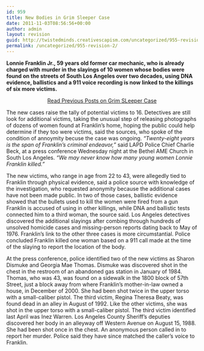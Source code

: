 ```yaml
---
id: 959
title: New Bodies in Grim Sleeper Case
date: 2011-11-03T08:56:56+00:00
author: admin
layout: revision
guid: http://twistedminds.creativescapism.com/uncategorized/955-revision-2/
permalink: /uncategorized/955-revision-2/
---
```

<p class="dropcap-first">
  <strong>Lonnie Franklin Jr., 59 years old former car mechanic, who is already charged with murder in the slayings of 10 women whose bodies were found on the streets of South Los Angeles over two decades, using DNA evidence, ballistics and a 911 voice recording is now linked to the killings of six more victims.</strong>
</p>

<p style="text-align: center;">
  <a title="Grim Sleeper previous posts" href="http://twistedminds.creativescapism.com/?s=grim+sleeper&x=0&y=0">Read Previous Posts on Grim SLeeper Case</a>
</p>

The new cases raise the tally of potential victims to 16. Detectives are still look for additional victims, taking the unusual step of releasing photographs of dozens of women found at Franklin&#8217;s home, hoping the public could help determine if they too were victims, said the sources, who spoke of the condition of annoymity becuse the case was ongoing. _&#8220;Twenty-eight years is the span of Franklin&#8217;s criminal endeavor,&#8221;_ said LAPD Police Chief Charlie Beck, at a press conference Wednesday night at the Bethel AME Church in South Los Angeles. _&#8220;We may never know how many young women Lonnie Franklin killed.&#8221;_

The new victims, who range in age from 22 to 43, were allegedly tied to Franklin through physical evidence, said a police source with knowledge of the investigation, who requested anonymity because the additional cases have not been made public. In two of those cases, ballistic evidence showed that the bullets used to kill the women were fired from a gun Franklin is accused of using in other killings, while DNA and ballistic tests connected him to a third woman, the source said. Los Angeles detectives discovered the additional slayings after combing through hundreds of unsolved homicide cases and missing-person reports dating back to May of 1976. Franklin&#8217;s link to the other three cases is more circumstantial. Police concluded Franklin killed one woman based on a 911 call made at the time of the slaying to report the location of the body. 

At the press conference, police identified two of the new victims as Sharon Dismuke and Georgia Mae Thomas. Dismuke was discovered shot in the chest in the restroom of an abandoned gas station in January of 1984. Thomas, who was 43, was found on a sidewalk in the 1800 block of 57th Street, just a block away from where Franklin’s mother-in-law owned a house, in December of 2000. She had been shot twice in the upper torso with a small-caliber pistol. The third victim, Regina Theresa Beaty, was found dead in an alley in August of 1992. Like the other victims, she was shot in the upper torso with a small-caliber pistol. The third victim identified last April was Inez Warren. Los Angeles County Sheriff’s deputies discovered her body in an alleyway off Western Avenue on August 15, 1988. She had been shot once in the chest. An anonymous person called in to report her murder. Police said they have since matched the caller’s voice to Franklin.